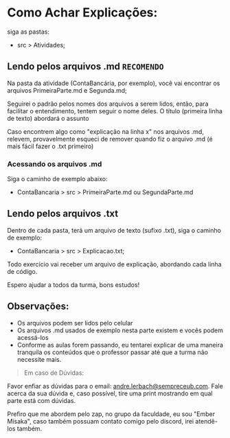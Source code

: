 # Como Achar Explicações:

siga as pastas:
- src > Atividades;

## Lendo pelos arquivos .md ```RECOMENDO```
Na pasta da atividade (ContaBancária, por exemplo), você vai encontrar os arquivos PrimeiraParte.md e Segunda.md;

Seguirei o padrão pelos nomes dos arquivos a serem lidos, então, para facilitar o entendimento, tentem seguir o nome deles. O título (primeira linha de texto) abordará o assunto

Caso encontrem algo como "explicação na linha x" nos arquivos .md, relevem, provavelmente esqueci de remover quando fiz o arquivo .md (é mais fácil fazer o .txt primeiro)

### Acessando os arquivos .md
Siga o caminho de exemplo abaixo:

- ContaBancaria > src > PrimeiraParte.md ou SegundaParte.md

## Lendo pelos arquivos .txt
Dentro de cada pasta, terá um arquivo de texto (sufixo .txt), siga o caminho de exemplo:
- ContaBancaria > src > Explicacao.txt;

Todo exercício vai receber um arquivo de explicação, abordando cada linha de código.

Espero ajudar a todos da turma, bons estudos!

## Observações:

- Os arquivos podem ser lidos pelo celular
- Os arquivos .md usados de exemplo nesta parte existem e vocês podem acessá-los
- Conforme as aulas forem passando, eu tentarei explicar de uma maneira tranquila os conteúdos que o professor passar até que a turma não necessite mais.

> Em caso de Dúvidas:

Favor enfiar as dúvidas para o email: andre.lerbach@sempreceub.com. Fale acerca da sua dúvida e, caso possível, tire uma print mostrando em qual parte está com dúvidas.

Prefiro que me abordem pelo zap, no grupo da faculdade, eu sou "Ember Misaka", caso também possuam contato comigo pelo discord, irei atendê-los também.
